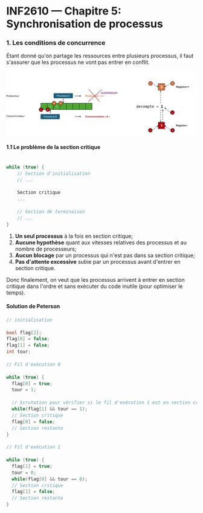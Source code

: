 # INF2610 — Chapitre 5: Synchronisation de processus

### 1. Les conditions de concurrence

Étant donné qu'on partage les ressources entre plusieurs processus, il faut s'assurer que les processus ne vont pas entrer en conflit.

![alt text](image-3.png)

#### 1.1 Le problème de la section critique

```cpp

while (true) {
    // Section d'initialisation
    // ...

    Section critique
    ...

    // Section de terminaison
    // ...
}

```

1. **Un seul processus** à la fois en section critique;
2. **Aucune hypothèse** quant aux vitesses relatives des processus et au nombre de processeurs;
3. **Aucun blocage** par un processus qui n'est pas dans sa section critique;
4. **Pas d'attente excessive** subie par un processus avant d'entrer en section critique.

Donc finalement, on veut que les processus arrivent à entrer en section critique dans l'ordre et sans exécuter du code inutile (pour optimiser le temps).

#### Solution de Peterson

```cpp
// initialisation 

bool flag[2];
flag[0] = false;
flag[1] = false;
int tour;

// Fil d'exécution 0

while (true) {
  flag[0] = true;
  tour = 1;

  // Scrutation pour vérifier si le fil d'exécution 1 est en section critique (on évite de rentrer en section critique si le fil d'exécution 1 est en section critique)
  while(flag[1] && tour == 1);
  // Section critique
  flag[0] = false;
  // Section restante
}

// Fil d'exécution 1

while (true) {
  flag[1] = true;
  tour = 0;
  while(flag[0] && tour == 0);
  // Section critique
  flag[1] = false;
  // Section restante
}
```




